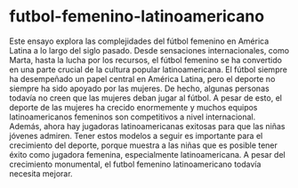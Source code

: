 # futbol-femenino-latinoamericano

Este ensayo explora las complejidades del fútbol femenino en América Latina a lo largo del siglo pasado. Desde sensaciones internacionales, como Marta, hasta la lucha por los recursos, el fútbol femenino se ha convertido en una parte crucial de la cultura popular latinoamericana. El fútbol siempre ha desempeñado un papel central en América Latina, pero el deporte no siempre ha sido apoyado por las mujeres. De hecho, algunas personas todavía no creen que las mujeres deban jugar al fútbol. A pesar de esto, el deporte de las mujeres ha crecido enormemente y muchos equipos latinoamericanos femeninos son competitivos a nivel internacional. Además, ahora hay jugadoras latinoamericanas exitosas para que las niñas jóvenes admiren. Tener estos modelos a seguir es importante para el crecimiento del deporte, porque muestra a las niñas que es posible tener éxito como jugadora femenina, especialmente latinoamericana. A pesar del crecimiento monumental, el futbol femenino latinoamericano todavía necesita mejorar.
